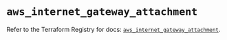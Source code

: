 # `aws_internet_gateway_attachment`

Refer to the Terraform Registry for docs: [`aws_internet_gateway_attachment`](https://registry.terraform.io/providers/hashicorp/aws/6.5.0/docs/resources/internet_gateway_attachment).
